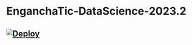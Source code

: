 # EnganchaTic-DataScience-2023.2

## [![Deploy](https://img.shields.io/badge/HTML-FF7F00?style=for-the-badge&logo=html5&logoColor=white)](https://hackchallenge.carlosforero.co/)
